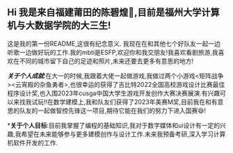 ## Hi 我是来自福建莆田的陈碧煌👋,目前是福州大学计算机与大数据学院的大三生!
这是我的第一份README,这很有纪念意义.
我现在在和其他七个好队友一起一边听歌一边做好玩的工作.我的mbti是ESFP,欢迎你和我交朋友!我喜欢看剧旅游,我喜欢在不同的城市留下自己的足迹和照片,未来还要去更多有意思的地方!

***关于个人成就***:在大一的时候,我跟着大佬一起做游戏,我做过两个小游戏<矩阵战争><云宵殿的杂鱼勇者>,也很幸运的获得了吉比特2022全国高校游戏设计比赛最佳程序设计奖,也入围2023年cusga中国大学生游戏开发创作大赛决赛展演.有兴趣可以来找我试玩!!在数学建模上,我和队友们获得了2023年美赛M奖,目前我在和有意思的队友的一起做智控先锋这一项目,期待它能在我们的努力下进入国赛😄!


***关于个人目标**:目前我掌握了编程的基础知识,我对于数字媒体和ui设计有一定的兴趣,我希望在未来能够参与更多建模创作与设计工作.未来我预备考研,深入学习计算机软件开发的工作.
  

<!--
**cbhhhhhh/cbhhhhhh** is a ✨ _special_ ✨ repository because its `README.md` (this file) appears on your GitHub profile.

Here are some ideas to get you started:

- 🔭 I’m currently working on ...
- 🌱 I’m currently learning ...
- 👯 I’m looking to collaborate on ...
- 🤔 I’m looking for help with ...
- 💬 Ask me about ...
- 📫 How to reach me: ...
- 😄 Pronouns: ...
- ⚡ Fun fact: ...
-->

